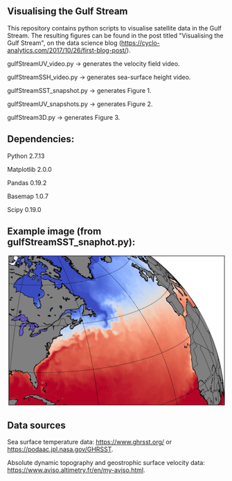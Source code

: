 ## Visualising the Gulf Stream

This repository contains python scripts to visualise satellite data in the Gulf Stream. The resulting figures can be found in the post titled "Visualising the Gulf Stream", on the data science blog (https://cyclo-analytics.com/2017/10/26/first-blog-post/).


gulfStreamUV_video.py -> generates the velocity field video.

gulfStreamSSH_video.py -> generates sea-surface height video.

gulfStreamSST_snapshot.py -> generates Figure 1.

gulfStreamUV_snapshots.py -> generates Figure 2.

gulfStream3D.py -> generates Figure 3.


## Dependencies:

Python 2.7.13

Matplotlib 2.0.0

Pandas 0.19.2

Basemap 1.0.7

Scipy 0.19.0

## Example image (from gulfStreamSST_snaphot.py):

![alt text](https://github.com/TomBolton/visualiseGulfStream/blob/master/gulfStreamSST.png  "Gulf Stream Sea-Surface Temperature")

## Data sources

Sea surface temperature data: https://www.ghrsst.org/ or https://podaac.jpl.nasa.gov/GHRSST.

Absolute dynamic topography and geostrophic surface velocity data: https://www.aviso.altimetry.fr/en/my-aviso.html.
